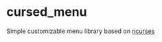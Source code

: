 # cursed_menu

Simple customizable menu library based on [ncurses](https://www.gnu.org/software/ncurses/)
